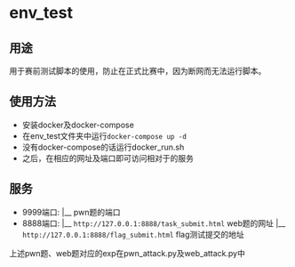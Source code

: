 # env_test

## 用途

用于赛前测试脚本的使用，防止在正式比赛中，因为断网而无法运行脚本。

## 使用方法

* 安装docker及docker-compose
* 在env_test文件夹中运行`docker-compose up -d`
* 没有docker-compose的话运行docker_run.sh
* 之后，在相应的网址及端口即可访问相对于的服务

## 服务

* 9999端口:
  |__ pwn题的端口
* 8888端口:
  |__ `http://127.0.0.1:8888/task_submit.html` web题的网址
  |__ `http://127.0.0.1:8888/flag_submit.html` flag测试提交的地址

上述pwn题、web题对应的exp在pwn_attack.py及web_attack.py中
